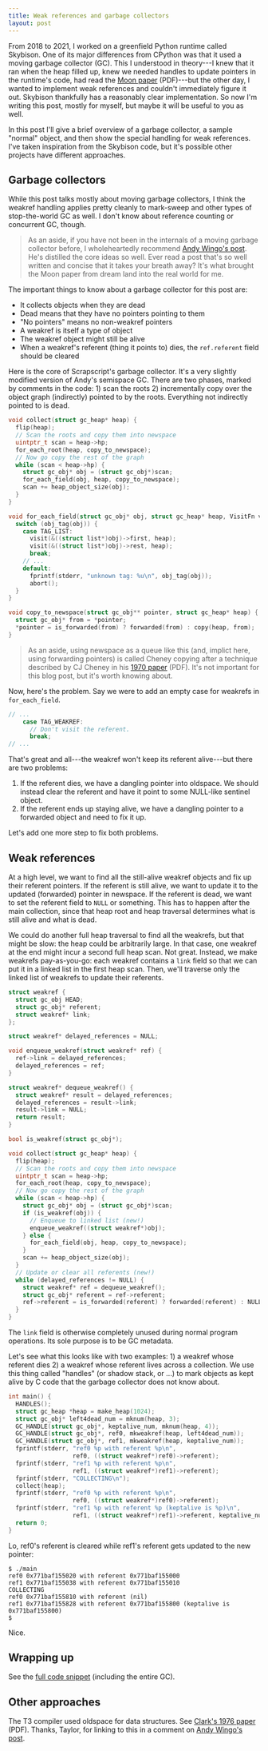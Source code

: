 ```yaml
---
title: Weak references and garbage collectors
layout: post
---
```


From 2018 to 2021, I worked on a greenfield Python runtime called Skybison. One
of its major differences from CPython was that it used a moving garbage
collector (GC). This I understood in theory---I knew that it ran when the heap
filled up, knew we needed handles to update pointers in the runtime's code, had
read the [Moon paper](/assets/img/moon-gc.pdf) (PDF)---but the other day, I
wanted to implement weak references and couldn't immediately figure it out.
Skybison thankfully has a reasonably clear implementation. So now I'm writing
this post, mostly for myself, but maybe it will be useful to you as well.

In this post I'll give a brief overview of a garbage collector, a sample
"normal" object, and then show the special handling for weak references. I've
taken inspiration from the Skybison code, but it's possible other projects have
different approaches.

## Garbage collectors

While this post talks mostly about moving garbage collectors, I think the
weakref handling applies pretty cleanly to mark-sweep and other types of
stop-the-world GC as well. I don't know about reference counting or concurrent
GC, though.

> As an aside, if you have not been in the internals of a moving garbage
> collector before, I wholeheartedly recommend [Andy Wingo's post][wingo-gc].
> He's distilled the core ideas so well. Ever read a post that's so well
> written and concise that it takes your breath away? It's what brought the
> Moon paper from dream land into the real world for me.

[wingo-gc]: https://wingolog.org/archives/2022/12/10/a-simple-semi-space-collector

The important things to know about a garbage collector for this post are:

* It collects objects when they are dead
* Dead means that they have no pointers pointing to them
* "No pointers" means no non-weakref pointers
* A weakref is itself a type of object
* The weakref object might still be alive
* When a weakref's referent (thing it points to) dies, the `ref.referent` field
  should be cleared

Here is the core of Scrapscript's garbage collector. It's a very slightly
modified version of Andy's semispace GC. There are two phases, marked by
comments in the code: 1) scan the roots 2) incrementally copy over the object
graph (indirectly) pointed to by the roots. Everything not indirectly pointed
to is dead.

```c
void collect(struct gc_heap* heap) {
  flip(heap);
  // Scan the roots and copy them into newspace
  uintptr_t scan = heap->hp;
  for_each_root(heap, copy_to_newspace);
  // Now go copy the rest of the graph
  while (scan < heap->hp) {
    struct gc_obj* obj = (struct gc_obj*)scan;
    for_each_field(obj, heap, copy_to_newspace);
    scan += heap_object_size(obj);
  }
}

void for_each_field(struct gc_obj* obj, struct gc_heap* heap, VisitFn visit) {
  switch (obj_tag(obj)) {
    case TAG_LIST:
      visit(&((struct list*)obj)->first, heap);
      visit(&((struct list*)obj)->rest, heap);
      break;
    // ...
    default:
      fprintf(stderr, "unknown tag: %u\n", obj_tag(obj));
      abort();
  }
}

void copy_to_newspace(struct gc_obj** pointer, struct gc_heap* heap) {
  struct gc_obj* from = *pointer;
  *pointer = is_forwarded(from) ? forwarded(from) : copy(heap, from);
}
```

> As an aside, using newspace as a queue like this (and, implict here, using
> forwarding pointers) is called Cheney copying after a technique described by
> CJ Cheney in his [1970 paper](/assets/img/cheney.pdf) (PDF). It's not
> important for this blog post, but it's worth knowing about.

Now, here's the problem. Say we were to add an empty case for weakrefs in
`for_each_field`.

```c
// ...
    case TAG_WEAKREF:
      // Don't visit the referent.
      break;
// ...
```

That's great and all---the weakref won't keep its referent alive---but there
are two problems:

1. If the referent dies, we have a dangling pointer into oldspace. We should
   instead clear the referent and have it point to some NULL-like sentinel
   object.
1. If the referent ends up staying alive, we have a dangling pointer to a
   forwarded object and need to fix it up.

Let's add one more step to fix both problems.

## Weak references

At a high level, we want to find all the still-alive weakref objects and fix up
their referent pointers. If the referent is still alive, we want to update it
to the updated (forwarded) pointer in newspace. If the referent is dead, we
want to set the referent field to `NULL` or something. This has to happen after
the main collection, since that heap root and heap traversal determines what is
still alive and what is dead.

We could do another full heap traversal to find all the weakrefs, but that
might be slow: the heap could be arbitrarily large. In that case, one weakref
at the end might incur a second full heap scan. Not great. Instead, we make
weakrefs pay-as-you-go: each weakref contains a `link` field so that we can put
it in a linked list in the first heap scan. Then, we'll traverse only the
linked list of weakrefs to update their referents.

```c
struct weakref {
  struct gc_obj HEAD;
  struct gc_obj* referent;
  struct weakref* link;
};

struct weakref* delayed_references = NULL;

void enqueue_weakref(struct weakref* ref) {
  ref->link = delayed_references;
  delayed_references = ref;
}

struct weakref* dequeue_weakref() {
  struct weakref* result = delayed_references;
  delayed_references = result->link;
  result->link = NULL;
  return result;
}

bool is_weakref(struct gc_obj*);

void collect(struct gc_heap* heap) {
  flip(heap);
  // Scan the roots and copy them into newspace
  uintptr_t scan = heap->hp;
  for_each_root(heap, copy_to_newspace);
  // Now go copy the rest of the graph
  while (scan < heap->hp) {
    struct gc_obj* obj = (struct gc_obj*)scan;
    if (is_weakref(obj)) {
      // Enqueue to linked list (new!)
      enqueue_weakref((struct weakref*)obj);
    } else {
      for_each_field(obj, heap, copy_to_newspace);
    }
    scan += heap_object_size(obj);
  }
  // Update or clear all referents (new!)
  while (delayed_references != NULL) {
    struct weakref* ref = dequeue_weakref();
    struct gc_obj* referent = ref->referent;
    ref->referent = is_forwarded(referent) ? forwarded(referent) : NULL;
  }
}
```

The `link` field is otherwise completely unused during normal program
operations. Its sole purpose is to be GC metadata.

Let's see what this looks like with two examples: 1) a weakref whose referent
dies 2) a weakref whose referent lives across a collection. We use this thing
called "handles" (or shadow stack, or ...) to mark objects as kept alive by C
code that the garbage collector does not know about.

```c
int main() {
  HANDLES();
  struct gc_heap *heap = make_heap(1024);
  struct gc_obj* left4dead_num = mknum(heap, 3);
  GC_HANDLE(struct gc_obj*, keptalive_num, mknum(heap, 4));
  GC_HANDLE(struct gc_obj*, ref0, mkweakref(heap, left4dead_num));
  GC_HANDLE(struct gc_obj*, ref1, mkweakref(heap, keptalive_num));
  fprintf(stderr, "ref0 %p with referent %p\n",
                  ref0, ((struct weakref*)ref0)->referent);
  fprintf(stderr, "ref1 %p with referent %p\n",
                  ref1, ((struct weakref*)ref1)->referent);
  fprintf(stderr, "COLLECTING\n");
  collect(heap);
  fprintf(stderr, "ref0 %p with referent %p\n",
                  ref0, ((struct weakref*)ref0)->referent);
  fprintf(stderr, "ref1 %p with referent %p (keptalive is %p)\n",
                  ref1, ((struct weakref*)ref1)->referent, keptalive_num);
  return 0;
}
```

Lo, ref0's referent is cleared while ref1's referent gets updated to the new
pointer:

```console?prompt=$
$ ./main
ref0 0x771baf155020 with referent 0x771baf155000
ref1 0x771baf155038 with referent 0x771baf155010
COLLECTING
ref0 0x771baf155810 with referent (nil)
ref1 0x771baf155828 with referent 0x771baf155800 (keptalive is 0x771baf155800)
$
```

Nice.

## Wrapping up

See the [full code snippet](https://github.com/tekknolagi/wingogc) (including
the entire GC).

## Other approaches

The T3 compiler used oldspace for data structures. See [Clark's 1976
paper](/assets/img/clark.pdf) (PDF). Thanks, Taylor, for linking to this in a
comment on [Andy Wingo's post][wingo-iterate].

[wingo-iterate]: https://wingolog.org/archives/2022/12/11/we-iterate-so-that-you-can-recurse
